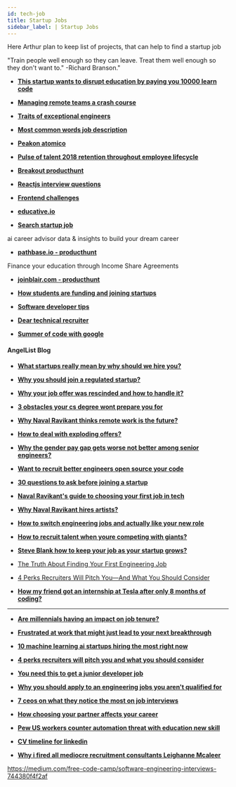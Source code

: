 ```yaml
---
id: tech-job
title: Startup Jobs
sidebar_label: | Startup Jobs
---
```


Here Arthur plan to keep list of projects, that can help to find a startup job

"Train people well enough so they can leave. Treat them well enough so they don't want to."   -Richard Branson."

- [**This startup wants to disrupt education by paying you 10000 learn code**](https://www.goodnet.org/articles/this-startup-wants-to-disrupt-education-by-paying-you-10000-learn-code)

- [**Managing remote teams a crash course**](http://klinger.io/post/180989912140/managing-remote-teams-a-crash-course)

- [**Traits of exceptional engineers**](https://www.intercom.com/blog/traits-of-exceptional-engineers)
- [**Most common words job description**](https://www.codementor.io/blog/most-common-words-job-description-4g4ax0gnw6)

- [**Peakon atomico**](https://techcrunch.com/2019/03/19/peakon-atomico/)

- [**Pulse of talent 2018 retention throughout employee lifecycle**](https://www.ceridian.com/resources/pulse-of-talent-2018-retention-throughout-employee-lifecycle)








- [**Breakout producthunt**](https://www.seedtable.com/breakout?ref=producthunt)


- [**Reactjs interview questions**](https://github.com/sudheerj/reactjs-interview-questions)

- [**Frontend challenges**](https://github.com/felipefialho/frontend-challenges)


- [**educative.io**](https://www.educative.io/)



- [**Search startup job**](https://www.producthunt.com/search?q=startup%20job)



ai career advisor
data & insights to build your dream career
- [**pathbase.io - producthunt**](https://pathbase.io/?ref=producthunt)

Finance your education through Income Share Agreements
- [**joinblair.com - producthunt**](https://joinblair.com/?utm_source=producthunt&ref=producthunt)

- [**How students are funding and joining startups**](https://techcrunch.com/2019/02/06/how-students-are-founding-funding-and-joining-startups/)

- [**Software developer tips**](https://www.siliconrepublic.com/advice/software-developer-tips)

- [**Dear technical recruiter**](https://medium.com/@periklisgkolias/dear-technical-recruiter-f6379e7c9d2d)







- [**Summer of code with google**](https://summerofcode.withgoogle.com/)







#### AngelList Blog

- [**What startups really mean by why should we hire you?**](https://angel.co/blog/what-startups-really-mean-by-why-should-we-hire-you)
- [**Why you should join a regulated startup?**](https://angel.co/blog/why-you-should-join-a-regulated-startup)
- [**Why your job offer was rescinded and how to handle it?**](https://angel.co/blog/why-your-job-offer-was-rescinded-and-how-to-handle-it)
- [**3 obstacles your cs degree wont prepare you for**](https://angel.co/blog/3-obstacles-your-cs-degree-wont-prepare-you-for)
- [**Why Naval Ravikant thinks remote work is the future?**](https://angel.co/blog/why-naval-ravikant-thinks-remote-work-is-the-future)
- [**How to deal with exploding offers?**](https://angel.co/blog/how-to-deal-with-exploding-offers)
- [**Why the gender pay gap gets worse not better among senior engineers?**](https://angel.co/blog/why-the-gender-pay-gap-gets-worse-not-better-among-senior-engineers)
- [**Want to recruit better engineers open source your code**](https://angel.co/blog/want-to-recruit-better-engineers-open-source-your-code)
- [**30 questions to ask before joining a startup**](https://angel.co/blog/30-questions-to-ask-before-joining-a-startup)
- [**Naval Ravikant's guide to choosing your first job in tech**](https://angel.co/blog/naval-ravikants-guide-to-choosing-your-first-job-in-tech)
- [**Why Naval Ravikant hires artists?**](https://angel.co/blog/why-naval-ravikant-hires-artists)
- [**How to switch engineering jobs and actually like your new role**](https://angel.co/blog/how-to-switch-engineering-jobs-and-actually-like-your-new-role)
- [**How to recruit talent when youre competing with giants?**](https://angel.co/blog/how-to-recruit-talent-when-youre-competing-with-giants)
- [**Steve Blank how to keep your job as your startup grows?**](https://angel.co/blog/steve-blank-how-to-keep-your-job-as-your-startup-grows)

- [The Truth About Finding Your First Engineering Job](https://angel.co/blog/the-truth-about-finding-your-first-engineering-job)

- [4 Perks Recruiters Will Pitch You—And What You Should Consider](https://angel.co/blog/4-perks-recruiters-will-pitch-you-and-what-you-should-consider)


- [**How my friend got an internship at Tesla after only 8 months of coding?**](https://hackernoon.com/how-my-friend-got-an-internship-at-tesla-after-only-8-months-of-coding-6578c32f3e77)


---
<!-- add freebootcamp articles like how-i=got-job

find 200 different posts at LI and repost them inside one project.
make it embed or just clone with credits?
https://www.linkedin.com/search/results/content/?keywords=hiring%20interns&origin=SWITCH_SEARCH_VERTICAL
https://www.linkedin.com/feed/update/urn:li:activity:6514099565891710976 -->




- [**Are millennials having an impact on job tenure?**](https://www.cvtimeline.com/are-millennials-having-an-impact-on-job-tenure/)


- [**Frustrated at work that might just lead to your next breakthrough**](https://www.nytimes.com/2019/03/08/smarter-living/frustrated-at-work-that-might-just-lead-to-your-next-breakthrough.html)

- [**10 machine learning ai startups hiring the most right now**](https://angel.co/job-collections/10-machine-learning-ai-startups-hiring-the-most-right-now)

- [**4 perks recruiters will pitch you and what you should consider**](https://angel.co/blog/4-perks-recruiters-will-pitch-you-and-what-you-should-consider)





- [**You need this to get a junior developer job**](https://www.youtube.com/watch?v=rnP74z0n3Ms)

- [**Why you should apply to an engineering jobs you aren't qualified for**](https://angel.co/blog/why-you-should-apply-to-engineering-jobs-you-arent-qualified-for)


- [**7 ceos on what they notice the most on job interviews**](https://www.theladders.com/career-advice/7-ceos-on-what-they-notice-the-most-on-job-interviews)

- [**How choosing your partner affects your career**](https://www.theladders.com/career-advice/how-choosing-your-partner-affects-your-career)

- [**Pew US workers counter automation threat with education new skill**](https://www.theladders.com/career-advice/pew-u-s-workers-counter-automation-threat-with-education-new-skills)



- [**CV timeline for linkedin**](https://chrome.google.com/webstore/detail/cv-timeline-for-linkedin/ecmofndinkmdegjjofbkomppbpkhidac)


- [**Why i fired all mediocre recruitment consultants Leighanne Mcaleer**](https://www.linkedin.com/pulse/why-i-fired-all-mediocre-recruitment-consultants-leighanne-mcaleer/)


https://medium.com/free-code-camp/software-engineering-interviews-744380f4f2af
